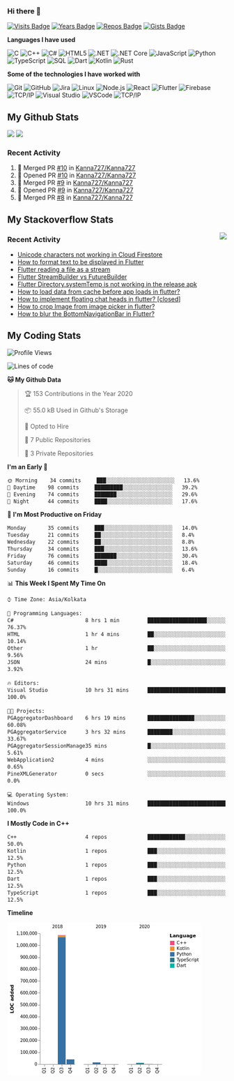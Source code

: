 ### Hi there 👋

[![Visits Badge](https://badges.pufler.dev/visits/Kanna727/Kanna727?style=for-the-badge)](https://badges.pufler.dev)
[![Years Badge](https://badges.pufler.dev/years/Kanna727?style=for-the-badge)](https://badges.pufler.dev)
[![Repos Badge](https://badges.pufler.dev/repos/Kanna727?style=for-the-badge)](https://badges.pufler.dev)
[![Gists Badge](https://badges.pufler.dev/gists/Kanna727?style=for-the-badge)](https://badges.pufler.dev)
<!-- ![Generated Button](https://raw.githubusercontent.com/Kanna727/Kanna727/master/badge.svg) -->


**Languages I have used**

![C](https://img.shields.io/badge/-C-000000?style=flat&logo=C&logoColor=A8B9CC)
![C++](https://img.shields.io/badge/-C++-000000?style=flat&logo=C%2B%2B&logoColor=00599C)
![C#](https://img.shields.io/badge/-C%23-000000?style=flat&logo=c-sharp&logoColor=239120)
![HTML5](https://img.shields.io/badge/-HTML5-000000?style=flat&logo=HTML5)
![.NET](https://img.shields.io/badge/-.NET-000000?style=flat&logo=.NET&logoColor=5C2D91)
![.NET Core](https://img.shields.io/badge/-.NET_Core-000000?style=flat)
![JavaScript](https://img.shields.io/badge/-JavaScript-000000?style=flat&logo=javascript)
![Python](https://img.shields.io/badge/-Python-000000?style=flat&logo=python)
![TypeScript](https://img.shields.io/badge/-TypeScript-000000?style=flat&logo=typescript&logoColor=007ACC)
![SQL](https://img.shields.io/badge/-SQL-000000?style=flat&logo=MySQL)
![Dart](https://img.shields.io/badge/-Dart-000000?style=flat&logo=Dart&logoColor=0175C2)
![Kotlin](https://img.shields.io/badge/-Kotlin-000000?style=flat&logo=Kotlin&logoColor=0095d5)
![Rust](https://img.shields.io/badge/-Rust-000000?style=flat&logo=Rust&logoColor=D74C0F)

**Some of the technologies I have worked with**

![Git](https://img.shields.io/badge/-Git-000000?style=flat&logo=git&logoColor=F05032)
![GitHub](https://img.shields.io/badge/-GitHub-000000?style=flat&logo=github&logoColor=FFFFFF)
![Jira](https://img.shields.io/badge/-Jira-000000?style=flat&logo=jira-software&logoColor=0052CC)
![Linux](https://img.shields.io/badge/-Linux-000000?style=flat&logo=linux&logoColor=FCC624)
![Node.js](https://img.shields.io/badge/-Node.js-000000?style=flat&logo=node.js&logoColor=339933)
![React](https://img.shields.io/badge/-React-000000?style=flat&logo=React&logoColor=61DAFB)
![Flutter](https://img.shields.io/badge/-Flutter-000000?style=flat&logo=Flutter&logoColor=02569b)
![Firebase](https://img.shields.io/badge/-Firebase-000000?style=flat&logo=Firebase&logoColor=ffca28)
![TCP/IP](https://img.shields.io/badge/-TCP/IP-000000?style=flat&logo=cisco&logoColor=white)
![Visual Studio](https://img.shields.io/badge/-Visual_Studio-000000?style=flat&logo=visual-studio&logoColor=5c2d91)
![VSCode](https://img.shields.io/badge/-VSCode-000000?style=flat&logo=visual-studio-code&logoColor=007acc)
![TCP/IP](https://img.shields.io/badge/-TCP/IP-000000?style=flat&logo=cisco&logoColor=white)

## My Github Stats
<img align="" height='150px'
src="https://github-readme-stats.vercel.app/api?username=kanna727&count_private=true&show_icons=true&theme=dark&include_all_commits=true"/>
<img align="" height='150px'
src="https://github-readme-stats.vercel.app/api/top-langs/?username=kanna727&layout=compact&theme=dark"/>

### Recent Activity

<!--START_SECTION:activity-->
1. 🎉 Merged PR [#10](https://github.com//Kanna727/Kanna727/pull/10) in [Kanna727/Kanna727](https://github.com//Kanna727/Kanna727)
2. 💪 Opened PR [#10](https://github.com//Kanna727/Kanna727/pull/10) in [Kanna727/Kanna727](https://github.com//Kanna727/Kanna727)
3. 🎉 Merged PR [#9](https://github.com//Kanna727/Kanna727/pull/9) in [Kanna727/Kanna727](https://github.com//Kanna727/Kanna727)
4. 💪 Opened PR [#9](https://github.com//Kanna727/Kanna727/pull/9) in [Kanna727/Kanna727](https://github.com//Kanna727/Kanna727)
5. 🎉 Merged PR [#8](https://github.com//Kanna727/Kanna727/pull/8) in [Kanna727/Kanna727](https://github.com//Kanna727/Kanna727)
<!--END_SECTION:activity-->

## My Stackoverflow Stats

<img align="right" src="https://github-readme-stackoverflow.vercel.app/?userID=8487133&theme=dark">

### Recent Activity
<!-- STACKOVERFLOW:START -->
- [Unicode characters not working in Cloud Firestore](https://stackoverflow.com/questions/53855197/unicode-characters-not-working-in-cloud-firestore)
- [How to format text to be displayed in Flutter](https://stackoverflow.com/questions/53853176/how-to-format-text-to-be-displayed-in-flutter)
- [Flutter reading a file as a stream](https://stackoverflow.com/questions/51136512/flutter-reading-a-file-as-a-stream)
- [Flutter StreamBuilder vs FutureBuilder](https://stackoverflow.com/questions/50844519/flutter-streambuilder-vs-futurebuilder)
- [Flutter Directory.systemTemp is not working in the release apk](https://stackoverflow.com/questions/50803347/flutter-directory-systemtemp-is-not-working-in-the-release-apk)
- [How to load data from cache before app loads in flutter?](https://stackoverflow.com/questions/50783868/how-to-load-data-from-cache-before-app-loads-in-flutter)
- [How to implement floating chat heads in flutter? [closed]](https://stackoverflow.com/questions/50630133/how-to-implement-floating-chat-heads-in-flutter)
- [How to crop Image from image picker in flutter?](https://stackoverflow.com/questions/50343045/how-to-crop-image-from-image-picker-in-flutter)
- [How to blur the BottomNavigationBar in Flutter?](https://stackoverflow.com/questions/50133651/how-to-blur-the-bottomnavigationbar-in-flutter)
<!-- STACKOVERFLOW:END -->

## My Coding Stats
<!--START_SECTION:waka-->
![Profile Views](http://img.shields.io/badge/Profile%20Views-95-blue)

![Lines of code](https://img.shields.io/badge/From%20Hello%20World%20I%27ve%20Written-2.2%20million%20lines%20of%20code-blue)

**🐱 My Github Data** 

> 🏆 153 Contributions in the Year 2020
 > 
> 📦 55.0 kB Used in Github's Storage 
 > 
> 💼 Opted to Hire
 > 
> 📜 7 Public Repositories
 > 
> 🔑 3 Private Repositories 

**I'm an Early 🐤** 

```text
🌞 Morning    34 commits     ███░░░░░░░░░░░░░░░░░░░░░░   13.6% 
🌆 Daytime    98 commits     █████████░░░░░░░░░░░░░░░░   39.2% 
🌃 Evening    74 commits     ███████░░░░░░░░░░░░░░░░░░   29.6% 
🌙 Night      44 commits     ████░░░░░░░░░░░░░░░░░░░░░   17.6%

```
📅 **I'm Most Productive on Friday** 

```text
Monday       35 commits     ███░░░░░░░░░░░░░░░░░░░░░░   14.0% 
Tuesday      21 commits     ██░░░░░░░░░░░░░░░░░░░░░░░   8.4% 
Wednesday    22 commits     ██░░░░░░░░░░░░░░░░░░░░░░░   8.8% 
Thursday     34 commits     ███░░░░░░░░░░░░░░░░░░░░░░   13.6% 
Friday       76 commits     ███████░░░░░░░░░░░░░░░░░░   30.4% 
Saturday     46 commits     ████░░░░░░░░░░░░░░░░░░░░░   18.4% 
Sunday       16 commits     █░░░░░░░░░░░░░░░░░░░░░░░░   6.4%

```


📊 **This Week I Spent My Time On** 

```text
⌚︎ Time Zone: Asia/Kolkata

💬 Programming Languages: 
C#                       8 hrs 1 min         ███████████████████░░░░░░   76.37% 
HTML                     1 hr 4 mins         ██░░░░░░░░░░░░░░░░░░░░░░░   10.14% 
Other                    1 hr                ██░░░░░░░░░░░░░░░░░░░░░░░   9.56% 
JSON                     24 mins             █░░░░░░░░░░░░░░░░░░░░░░░░   3.92%

🔥 Editors: 
Visual Studio            10 hrs 31 mins      █████████████████████████   100.0%

🐱‍💻 Projects: 
PGAggregatorDashboard    6 hrs 19 mins       ███████████████░░░░░░░░░░   60.08% 
PGAggregatorService      3 hrs 32 mins       ████████░░░░░░░░░░░░░░░░░   33.67% 
PGAggregatorSessionManage35 mins             █░░░░░░░░░░░░░░░░░░░░░░░░   5.61% 
WebApplication2          4 mins              ░░░░░░░░░░░░░░░░░░░░░░░░░   0.65% 
PineXMLGenerator         0 secs              ░░░░░░░░░░░░░░░░░░░░░░░░░   0.0%

💻 Operating System: 
Windows                  10 hrs 31 mins      █████████████████████████   100.0%

```

**I Mostly Code in C++** 

```text
C++                      4 repos             ████████████░░░░░░░░░░░░░   50.0% 
Kotlin                   1 repos             ███░░░░░░░░░░░░░░░░░░░░░░   12.5% 
Python                   1 repos             ███░░░░░░░░░░░░░░░░░░░░░░   12.5% 
Dart                     1 repos             ███░░░░░░░░░░░░░░░░░░░░░░   12.5% 
TypeScript               1 repos             ███░░░░░░░░░░░░░░░░░░░░░░   12.5%

```


**Timeline**

![Chart not found](https://github.com/Kanna727/Kanna727/blob/master/charts/bar_graph.png) 


<!--END_SECTION:waka-->
<!--
**Kanna727/Kanna727** is a ✨ _special_ ✨ repository because its `README.md` (this file) appears on your GitHub profile.

Here are some ideas to get you started:

- 🔭 I’m currently working on ...
- 🌱 I’m currently learning ...
- 👯 I’m looking to collaborate on ...
- 🤔 I’m looking for help with ...
- 💬 Ask me about ...
- 📫 How to reach me: ...
- 😄 Pronouns: ...
- ⚡ Fun fact: ...
-->
